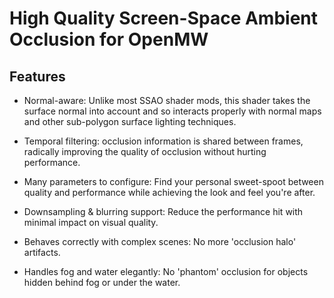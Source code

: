 # High Quality Screen-Space Ambient Occlusion for OpenMW

## Features

- Normal-aware: Unlike most SSAO shader mods, this shader takes the surface normal into account and so interacts
  properly with normal maps and other sub-polygon surface lighting techniques.

- Temporal filtering: occlusion information is shared between frames, radically improving the quality of occlusion
  without hurting performance.

- Many parameters to configure: Find your personal sweet-spoot between quality and performance while achieving the
  look and feel you're after.

- Downsampling & blurring support: Reduce the performance hit with minimal impact on visual quality.

- Behaves correctly with complex scenes: No more 'occlusion halo' artifacts.

- Handles fog and water elegantly: No 'phantom' occlusion for objects hidden behind fog or under the water.
